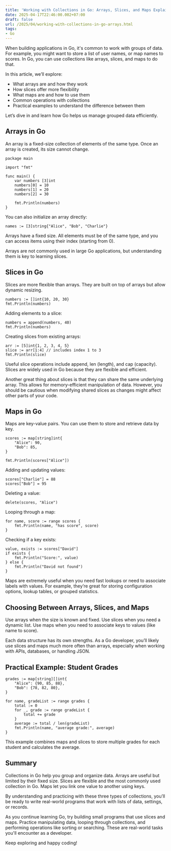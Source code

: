 ```yaml
---
title: 'Working with Collections in Go: Arrays, Slices, and Maps Explained'
date: 2025-04-17T22:46:00.002+07:00
draft: false
url: /2025/04/working-with-collections-in-go-arrays.html
tags: 
- Go
---
```


When building applications in Go, it's common to work with groups of data. For example, you might want to store a list of user names, or map names to scores. In Go, you can use collections like arrays, slices, and maps to do that.

In this article, we’ll explore:

*   What arrays are and how they work
*   How slices offer more flexibility
*   What maps are and how to use them
*   Common operations with collections
*   Practical examples to understand the difference between them

Let’s dive in and learn how Go helps us manage grouped data efficiently.

Arrays in Go
------------

An array is a fixed-size collection of elements of the same type. Once an array is created, its size cannot change.

```
package main

import "fmt"

func main() {
    var numbers [3]int
    numbers[0] = 10
    numbers[1] = 20
    numbers[2] = 30

    fmt.Println(numbers)
} 
```

You can also initialize an array directly:

```
names := [3]string{"Alice", "Bob", "Charlie"}
```

Arrays have a fixed size. All elements must be of the same type, and you can access items using their index (starting from 0).

Arrays are not commonly used in large Go applications, but understanding them is key to learning slices.

Slices in Go
------------

Slices are more flexible than arrays. They are built on top of arrays but allow dynamic resizing.

```
numbers := []int{10, 20, 30}
fmt.Println(numbers) 
```

Adding elements to a slice:

```
numbers = append(numbers, 40)
fmt.Println(numbers) 
```

Creating slices from existing arrays:

```
arr := [5]int{1, 2, 3, 4, 5}
slice := arr[1:4] // includes index 1 to 3
fmt.Println(slice) 
```

Useful slice operations include append, len (length), and cap (capacity). Slices are widely used in Go because they are flexible and efficient.

Another great thing about slices is that they can share the same underlying array. This allows for memory-efficient manipulation of data. However, you should be cautious when modifying shared slices as changes might affect other parts of your code.

Maps in Go
----------

Maps are key-value pairs. You can use them to store and retrieve data by key.

```
scores := map[string]int{
    "Alice": 90,
    "Bob": 85,
}

fmt.Println(scores["Alice"]) 
```

Adding and updating values:

```
scores["Charlie"] = 88
scores["Bob"] = 95 
```

Deleting a value:

```
delete(scores, "Alice")
```

Looping through a map:

```
for name, score := range scores {
    fmt.Println(name, "has score", score)
} 
```

Checking if a key exists:

```
value, exists := scores["David"]
if exists {
    fmt.Println("Score:", value)
} else {
    fmt.Println("David not found")
} 
```

Maps are extremely useful when you need fast lookups or need to associate labels with values. For example, they’re great for storing configuration options, lookup tables, or grouped statistics.

Choosing Between Arrays, Slices, and Maps
-----------------------------------------

Use arrays when the size is known and fixed. Use slices when you need a dynamic list. Use maps when you need to associate keys to values (like name to score).

Each data structure has its own strengths. As a Go developer, you’ll likely use slices and maps much more often than arrays, especially when working with APIs, databases, or handling JSON.

Practical Example: Student Grades
---------------------------------

```
grades := map[string][]int{
    "Alice": {90, 85, 88},
    "Bob": {78, 82, 80},
}

for name, gradeList := range grades {
    total := 0
    for _, grade := range gradeList {
        total += grade
    }
    average := total / len(gradeList)
    fmt.Println(name, "average grade:", average)
} 
```

This example combines maps and slices to store multiple grades for each student and calculates the average.

Summary
-------

Collections in Go help you group and organize data. Arrays are useful but limited by their fixed size. Slices are flexible and the most commonly used collection in Go. Maps let you link one value to another using keys.

By understanding and practicing with these three types of collections, you’ll be ready to write real-world programs that work with lists of data, settings, or records.

As you continue learning Go, try building small programs that use slices and maps. Practice manipulating data, looping through collections, and performing operations like sorting or searching. These are real-world tasks you'll encounter as a developer.

Keep exploring and happy coding!